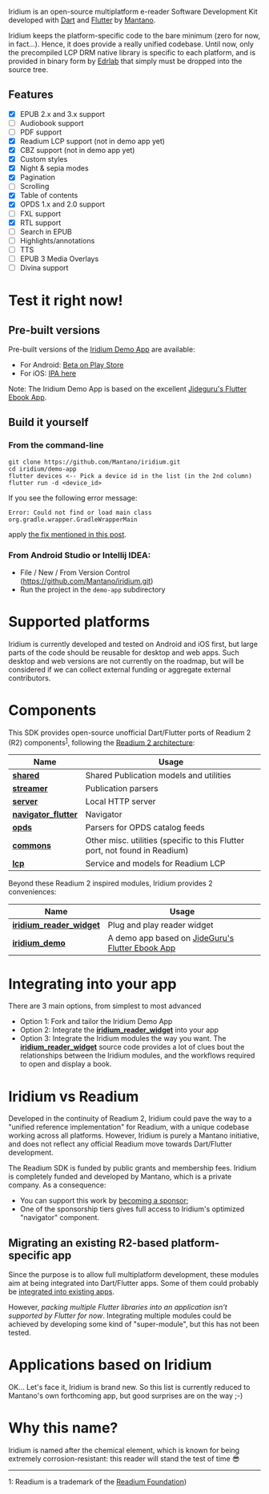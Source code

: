 Iridium is an open-source multiplatform e-reader Software Development Kit developed with [Dart](https://dart.dev/)
and [Flutter](https://flutter.dev/) by [Mantano](https://www.mantano.com).

Iridium keeps the platform-specific code to the bare minimum (zero for now, in fact...). Hence, it does provide a really
unified codebase. Until now, only the precompiled LCP DRM native library is specific to each platform, and is provided
in binary form by [Edrlab](https://edrlab.org) that simply must be dropped into the source tree.


## Features

- [x] EPUB 2.x and 3.x support
- [ ] Audiobook support
- [ ] PDF support
- [x] Readium LCP support (not in demo app yet)
- [x] CBZ support (not in demo app yet)
- [x] Custom styles
- [x] Night & sepia modes
- [x] Pagination
- [ ] Scrolling
- [x] Table of contents
- [x] OPDS 1.x and 2.0 support
- [ ] FXL support
- [x] RTL support
- [ ] Search in EPUB
- [ ] Highlights/annotations
- [ ] TTS
- [ ] EPUB 3 Media Overlays
- [ ] Divina support

# Test it right now!

## Pre-built versions
Pre-built versions of the [Iridium Demo App](https://github.com/Mantano/iridium/tree/main/demo-app) are available:
- For Android: [Beta on Play Store](https://play.google.com/store/apps/details?id=com.mantano.iridium.IridiumApp)
- For iOS: [IPA here](https://api.codemagic.io/artifacts/cafe9a91-b4d5-48f0-b716-ca948d8e11ac/3c8b8914-96c5-4597-8c60-3a3ead8eda1f/Iridium.ipa)

Note: The Iridium Demo App is based on the excellent [Jideguru's Flutter Ebook App](https://github.com/JideGuru/FlutterEbookApp).

## Build it yourself

### From the command-line
```
git clone https://github.com/Mantano/iridium.git
cd iridium/demo-app
flutter devices <-- Pick a device id in the list (in the 2nd column)
flutter run -d <device_id>
```

If you see the following error message:
```
Error: Could not find or load main class org.gradle.wrapper.GradleWrapperMain
```
apply [the fix mentioned in this post](https://github.com/flutter/flutter/issues/14422#issuecomment-389192340).

### From Android Studio or Intellij IDEA:

- File / New / From Version Control (https://github.com/Mantano/iridium.git)
- Run the project in the `demo-app` subdirectory

# Supported platforms

Iridium is currently developed and tested on Android and iOS first, but large parts of the code should be reusable for
desktop and web apps. Such desktop and web versions are not currently on the roadmap, but will be considered if we can
collect external funding or aggregate external contributors.

# Components

This SDK provides open-source unofficial Dart/Flutter ports of Readium 2 (R2)
components<sup>[1](#readium_foundation)</sup>, following
the [Readium 2 architecture](https://github.com/readium/architecture):

| Name                                                                               | Usage                                                                                           |
|------------------------------------------------------------------------------------|-------------------------------------------------------------------------------------------------|
| [**shared**](https://github.com/Mantano/iridium/tree/main/components/shared) | Shared Publication models and utilities                                                         |
| [**streamer**](https://github.com/Mantano/iridium/tree/main/components/streamer)              | Publication parsers                                                                             |
| [**server**](https://github.com/Mantano/iridium/tree/main/components/mno_server)                          | Local HTTP server                                                                               |
| [**navigator_flutter**](https://github.com/Mantano/iridium/tree/main/components/navigator)              | Navigator                                                                                       |
| [**opds**](https://github.com/Mantano/iridium/tree/main/components/opds)                              | Parsers for OPDS catalog feeds                                                                  |
| [**commons**](https://github.com/Mantano/iridium/tree/main/components/commons)                        | Other misc. utilities (specific to this Flutter port, not found in Readium)                     |
| [**lcp**](https://github.com/Mantano/iridium/tree/main/components/lcp)                                | Service and models for Readium LCP                                                              |

Beyond these Readium 2 inspired modules, Iridium provides 2 conveniences:

| Name                                                                          | Usage                                                                                           |
|-------------------------------------------------------------------------------|-------------------------------------------------------------------------------------------------|
| [**iridium_reader_widget**](https://github.com/Mantano/iridium/tree/main/reader_widget) | Plug and play reader widget                                                                     |
| [**iridium_demo**](https://github.com/Mantano/iridium/tree/main/demo-app)               | A demo app based on [JideGuru's Flutter Ebook App](https://github.com/JideGuru/FlutterEbookApp) |

# Integrating into your app

There are 3 main options, from simplest to most advanced

- Option 1: Fork and tailor the Iridium Demo App
- Option 2: Integrate the [**iridium_reader_widget**](https://github.com/Mantano/iridium/tree/main/reader_widget) into your app
- Option 3: Integrate the Iridium modules the way you want. The [**iridium_reader_widget**](https://github.com/Mantano/iridium/tree/main/reader_widget) source code
provides a lot of clues bout the relationships between the Iridium modules, and the workflows required to open and display a book.

# Iridium vs Readium

Developed in the continuity of Readium 2, Iridium could pave the way to a "unified reference implementation" for
Readium, with a unique codebase working across all platforms. However, Iridium is purely a Mantano initiative, and does
not reflect any official Readium move towards Dart/Flutter development.

The Readium SDK is funded by public grants and membership fees. Iridium is completely funded and developed by Mantano,
which is a private company. As a consequence:

- You can support this work by [becoming a sponsor](https://github.com/sponsors/Mantano);
- One of the sponsorship tiers gives full access to Iridium's optimized "navigator" component.

## Migrating an existing R2-based platform-specific app

Since the purpose is to allow full multiplatform development, these modules aim at being integrated into Dart/Flutter
apps. Some of them could probably be [integrated into existing apps](https://flutter.dev/docs/development/add-to-app).

However, *packing multiple Flutter libraries into an application isn’t supported by Flutter for now*. Integrating
multiple modules could be achieved by developing some kind of "super-module", but this has not been tested.

# Applications based on Iridium

OK... Let's face it, Iridium is brand new. So this list is currently reduced to Mantano's own forthcoming app, but good
surprises are on the way ;-)

# Why this name?

Iridium is named after the chemical element, which is known for being extremely corrosion-resistant: this reader will
stand the test of time 😎


-----------
<a name="readium_foundation">1</a>: Readium is a trademark of the [Readium Foundation](https://readium.org/))
